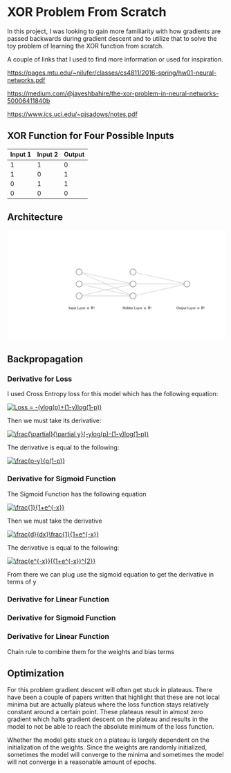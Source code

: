 # XOR Problem From Scratch

In this project, I was looking to gain more familiarity with how gradients are passed backwards during gradient descent and to utilize that to solve the toy problem of learning the XOR function from scratch.


A couple of links that I used to find more information or used for inspiration.

https://pages.mtu.edu/~nilufer/classes/cs4811/2016-spring/hw01-neural-networks.pdf

https://medium.com/@jayeshbahire/the-xor-problem-in-neural-networks-50006411840b

https://www.ics.uci.edu/~pjsadows/notes.pdf

## XOR Function for Four Possible Inputs
| Input 1 | Input 2 | Output |
|---------|---------|--------|
|    1    |    1    |    0   |
|    1    |    0    |    1   |
|    0    |    1    |    1   |
|    0    |    0    |    0   |

## Architecture
![alt text](nn.svg)
## Backpropagation

### Derivative for Loss

I used Cross Entropy loss for this model which has the following equation:

<a href="https://www.codecogs.com/eqnedit.php?latex=Loss&space;=&space;-(ylog(p)&plus;(1-y)log(1-p))" target="_blank"><img src="https://latex.codecogs.com/gif.latex?Loss&space;=&space;-(ylog(p)&plus;(1-y)log(1-p))" title="Loss = -(ylog(p)+(1-y)log(1-p))" /></a>

Then we must take its derivative:

<a href="https://www.codecogs.com/eqnedit.php?latex=\frac{\partial}{\partial&space;y}(-ylog(p)-(1-y)log(1-p))" target="_blank"><img src="https://latex.codecogs.com/gif.latex?\frac{\partial}{\partial&space;y}(-ylog(p)-(1-y)log(1-p))" title="\frac{\partial}{\partial y}(-ylog(p)-(1-y)log(1-p))" /></a>

The derivative is equal to the following:

<a href="https://www.codecogs.com/eqnedit.php?latex=\frac{p-y}{p(1-p)}" target="_blank"><img src="https://latex.codecogs.com/gif.latex?\frac{p-y}{p(1-p)}" title="\frac{p-y}{p(1-p)}" /></a>


### Derivative for Sigmoid Function

The Sigmoid Function has the following equation

<a href="https://www.codecogs.com/eqnedit.php?latex=\frac{1}{1&plus;e^{-x}}" target="_blank"><img src="https://latex.codecogs.com/gif.latex?\frac{1}{1&plus;e^{-x}}" title="\frac{1}{1+e^{-x}}" /></a>

Then we must take the derivative

<a href="https://www.codecogs.com/eqnedit.php?latex=\frac{d}{dx}\frac{1}{1&plus;e^{-x}}" target="_blank"><img src="https://latex.codecogs.com/gif.latex?\frac{d}{dx}\frac{1}{1&plus;e^{-x}}" title="\frac{d}{dx}\frac{1}{1+e^{-x}}" /></a>

The derivative is equal to the following:

<a href="https://www.codecogs.com/eqnedit.php?latex=\frac{e^{-x}}{(1&plus;e^{-x})^{2}}" target="_blank"><img src="https://latex.codecogs.com/gif.latex?\frac{e^{-x}}{(1&plus;e^{-x})^{2}}" title="\frac{e^{-x}}{(1+e^{-x})^{2}}" /></a>

From there we can plug use the sigmoid equation to get the derivative in terms of y

### Derivative for Linear Function
### Derivative for Sigmoid Function
### Derivative for Linear Function

Chain rule to combine them for the weights and bias terms

## Optimization

For this problem gradient descent will often get stuck in plateaus. There have been a couple of papers written that highlight that these are not local minima but are actually plateus where the loss function stays relatively constant around a certain point. These plateaus result in almost zero gradient which halts gradient descent on the plateau and results in the model to not be able to reach the absolute minimum of the loss function.

Whether the model gets stuck on a plateau is largely dependent on the initialization of the weights. Since the weights are randomly initialized, sometimes the model will converge to the minima and sometimes the model will not converge in a reasonable amount of epochs.
